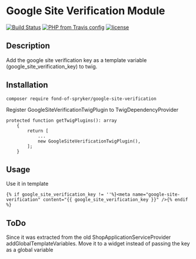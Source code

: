 # Google Site Verification Module
[![Build Status](https://travis-ci.org/fond-of/spryker-google-site-verification.svg?branch=master)](https://travis-ci.org/fond-of/spryker-google-site-verification)
[![PHP from Travis config](https://img.shields.io/travis/php-v/symfony/symfony.svg)](https://php.net/)
[![license](https://img.shields.io/github/license/mashape/apistatus.svg)](https://packagist.org/packages/fond-of-spryker/google-site-verification)

## Description

Add the google site verification key as a template variable (google_site_verification_key) to twig.

## Installation

```
composer require fond-of-spryker/google-site-verification
```

Register GoogleSiteVerificationTwigPlugin to TwigDependencyProvider

```
protected function getTwigPlugins(): array
    {
        return [
            ...
            new GoogleSiteVerificationTwigPlugin(),
        ];
    }
```

## Usage
Use it in template
```
{% if google_site_verification_key != ''%}<meta name="google-site-verification" content="{{ google_site_verification_key }}" />{% endif %}
```

## ToDo
Since it was extracted from the old ShopApplicationServiceProvider addGlobalTemplateVariables. Move it to a widget instead of passing the key as a global variable
